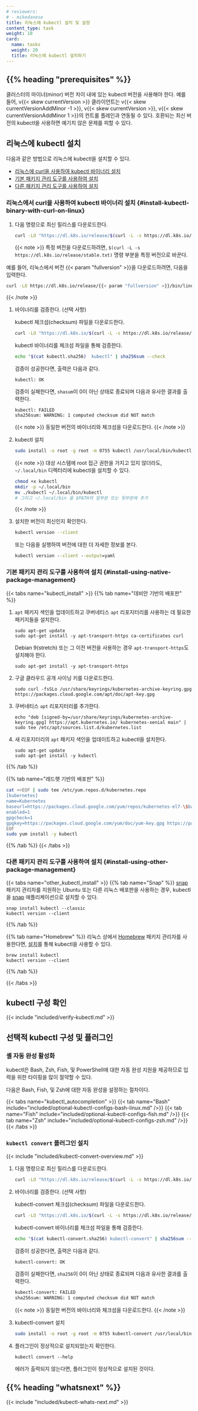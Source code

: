```yaml
---
# reviewers:
# - mikedanese
title: 리눅스에 kubectl 설치 및 설정
content_type: task
weight: 10
card:
  name: tasks
  weight: 20
  title: 리눅스에 kubectl 설치하기
---
```


## {{% heading "prerequisites" %}}

클러스터의 마이너(minor) 버전 차이 내에 있는 kubectl 버전을 사용해야 한다. 예를 들어, v{{< skew currentVersion >}} 클라이언트는 v{{< skew currentVersionAddMinor -1 >}}, v{{< skew currentVersion >}}, v{{< skew currentVersionAddMinor 1 >}}의 컨트롤 플레인과 연동될 수 있다.
호환되는 최신 버전의 kubectl을 사용하면 예기치 않은 문제를 피할 수 있다.

## 리눅스에 kubectl 설치

다음과 같은 방법으로 리눅스에 kubectl을 설치할 수 있다.

- [리눅스에 curl을 사용하여 kubectl 바이너리 설치](#install-kubectl-binary-with-curl-on-linux)
- [기본 패키지 관리 도구를 사용하여 설치](#install-using-native-package-management)
- [다른 패키지 관리 도구를 사용하여 설치](#install-using-other-package-management)

### 리눅스에서 curl을 사용하여 kubectl 바이너리 설치 {#install-kubectl-binary-with-curl-on-linux}

1. 다음 명령으로 최신 릴리스를 다운로드한다.

   ```bash
   curl -LO "https://dl.k8s.io/release/$(curl -L -s https://dl.k8s.io/release/stable.txt)/bin/linux/amd64/kubectl"
   ```

   {{< note >}}
특정 버전을 다운로드하려면, `$(curl -L -s https://dl.k8s.io/release/stable.txt)` 명령 부분을 특정 버전으로 바꾼다.

예를 들어, 리눅스에서 버전 {{< param "fullversion" >}}을 다운로드하려면, 다음을 입력한다.

   ```bash
   curl -LO https://dl.k8s.io/release/{{< param "fullversion" >}}/bin/linux/amd64/kubectl
   ```
   {{< /note >}}

1. 바이너리를 검증한다. (선택 사항)

   kubectl 체크섬(checksum) 파일을 다운로드한다.

   ```bash
   curl -LO "https://dl.k8s.io/$(curl -L -s https://dl.k8s.io/release/stable.txt)/bin/linux/amd64/kubectl.sha256"
   ```

   kubectl 바이너리를 체크섬 파일을 통해 검증한다.

   ```bash
   echo "$(cat kubectl.sha256)  kubectl" | sha256sum --check
   ```

   검증이 성공한다면, 출력은 다음과 같다.

   ```console
   kubectl: OK
   ```

   검증이 실패한다면, `shasum`이 0이 아닌 상태로 종료되며 다음과 유사한 결과를 출력한다.

   ```console
   kubectl: FAILED
   sha256sum: WARNING: 1 computed checksum did NOT match
   ```

   {{< note >}}
   동일한 버전의 바이너리와 체크섬을 다운로드한다.
   {{< /note >}}

1. kubectl 설치

   ```bash
   sudo install -o root -g root -m 0755 kubectl /usr/local/bin/kubectl
   ```

   {{< note >}}
   대상 시스템에 root 접근 권한을 가지고 있지 않더라도, `~/.local/bin` 디렉터리에 kubectl을 설치할 수 있다.

   ```bash
   chmod +x kubectl
   mkdir -p ~/.local/bin
   mv ./kubectl ~/.local/bin/kubectl
   # 그리고 ~/.local/bin 을 $PATH의 앞부분 또는 뒷부분에 추가
   ```

   {{< /note >}}

1. 설치한 버전이 최신인지 확인한다.

   ```bash
   kubectl version --client
   ```
   또는 다음을 실행하여 버전에 대한 더 자세한 정보를 본다.

   ```cmd
   kubectl version --client --output=yaml    
   ```

### 기본 패키지 관리 도구를 사용하여 설치 {#install-using-native-package-management}

{{< tabs name="kubectl_install" >}}
{{% tab name="데비안 기반의 배포판" %}}

1. `apt` 패키지 색인을 업데이트하고 쿠버네티스 `apt` 리포지터리를 사용하는 데 필요한 패키지들을 설치한다.

   ```shell
   sudo apt-get update
   sudo apt-get install -y apt-transport-https ca-certificates curl
   ```
   Debian 9(stretch) 또는 그 이전 버전을 사용하는 경우 `apt-transport-https`도 설치해야 한다.
   ```shell
   sudo apt-get install -y apt-transport-https
   ```

2. 구글 클라우드 공개 사이닝 키를 다운로드한다.

   ```shell
   sudo curl -fsSLo /usr/share/keyrings/kubernetes-archive-keyring.gpg https://packages.cloud.google.com/apt/doc/apt-key.gpg
   ```

3. 쿠버네티스 `apt` 리포지터리를 추가한다.

   ```shell
   echo "deb [signed-by=/usr/share/keyrings/kubernetes-archive-keyring.gpg] https://apt.kubernetes.io/ kubernetes-xenial main" | sudo tee /etc/apt/sources.list.d/kubernetes.list
   ```

4. 새 리포지터리의 `apt` 패키지 색인을 업데이트하고 kubectl을 설치한다.

   ```shell
   sudo apt-get update
   sudo apt-get install -y kubectl
   ```

{{% /tab %}}

{{% tab name="레드햇 기반의 배포판" %}}
```bash
cat <<EOF | sudo tee /etc/yum.repos.d/kubernetes.repo
[kubernetes]
name=Kubernetes
baseurl=https://packages.cloud.google.com/yum/repos/kubernetes-el7-\$basearch
enabled=1
gpgcheck=1
gpgkey=https://packages.cloud.google.com/yum/doc/yum-key.gpg https://packages.cloud.google.com/yum/doc/rpm-package-key.gpg
EOF
sudo yum install -y kubectl
```

{{% /tab %}}
{{< /tabs >}}

### 다른 패키지 관리 도구를 사용하여 설치 {#install-using-other-package-management}

{{< tabs name="other_kubectl_install" >}}
{{% tab name="Snap" %}}
[snap](https://snapcraft.io/docs/core/install) 패키지 관리자를 지원하는 Ubuntu 또는 다른 리눅스 배포판을 사용하는 경우, kubectl을 [snap](https://snapcraft.io/) 애플리케이션으로 설치할 수 있다.

```shell
snap install kubectl --classic
kubectl version --client
```

{{% /tab %}}

{{% tab name="Homebrew" %}}
리눅스 상에서 [Homebrew](https://docs.brew.sh/Homebrew-on-Linux) 패키지 관리자를 사용한다면, [설치](https://docs.brew.sh/Homebrew-on-Linux#install)를 통해 kubectl을 사용할 수 있다.

```shell
brew install kubectl
kubectl version --client
```

{{% /tab %}}

{{< /tabs >}}

## kubectl 구성 확인

{{< include "included/verify-kubectl.md" >}}

## 선택적 kubectl 구성 및 플러그인

### 셸 자동 완성 활성화

kubectl은 Bash, Zsh, Fish, 및 PowerShell에 대한 자동 완성 지원을 제공하므로 입력을 위한 타이핑을 많이 절약할 수 있다.

다음은 Bash, Fish, 및 Zsh에 대한 자동 완성을 설정하는 절차이다.

{{< tabs name="kubectl_autocompletion" >}}
{{< tab name="Bash" include="included/optional-kubectl-configs-bash-linux.md" />}}
{{< tab name="Fish" include="included/optional-kubectl-configs-fish.md" />}}
{{< tab name="Zsh" include="included/optional-kubectl-configs-zsh.md" />}}
{{< /tabs >}}

### `kubectl convert` 플러그인 설치

{{< include "included/kubectl-convert-overview.md" >}}

1. 다음 명령으로 최신 릴리스를 다운로드한다.

   ```bash
   curl -LO "https://dl.k8s.io/release/$(curl -L -s https://dl.k8s.io/release/stable.txt)/bin/linux/amd64/kubectl-convert"
   ```

1. 바이너리를 검증한다. (선택 사항)

   kubectl-convert 체크섬(checksum) 파일을 다운로드한다.

   ```bash
   curl -LO "https://dl.k8s.io/$(curl -L -s https://dl.k8s.io/release/stable.txt)/bin/linux/amd64/kubectl-convert.sha256"
   ```

   kubectl-convert 바이너리를 체크섬 파일을 통해 검증한다.

   ```bash
   echo "$(cat kubectl-convert.sha256) kubectl-convert" | sha256sum --check
   ```

   검증이 성공한다면, 출력은 다음과 같다.

   ```console
   kubectl-convert: OK
   ```

   검증이 실패한다면, `sha256`이 0이 아닌 상태로 종료되며 다음과 유사한 결과를 출력한다.

   ```bash
   kubectl-convert: FAILED
   sha256sum: WARNING: 1 computed checksum did NOT match
   ```

   {{< note >}}
   동일한 버전의 바이너리와 체크섬을 다운로드한다.
   {{< /note >}}

1. kubectl-convert 설치

   ```bash
   sudo install -o root -g root -m 0755 kubectl-convert /usr/local/bin/kubectl-convert
   ```

1. 플러그인이 정상적으로 설치되었는지 확인한다.

   ```shell
   kubectl convert --help
   ```

   에러가 출력되지 않는다면, 플러그인이 정상적으로 설치된 것이다.

## {{% heading "whatsnext" %}}

{{< include "included/kubectl-whats-next.md" >}}

